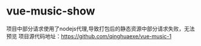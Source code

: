 # vue-music-show

项目中部分请求使用了nodejs代理,导致打包后的静态资源中部分请求失败，无法预览
项目源代码地址：https://github.com/qinghuaexe/vue-music-1

